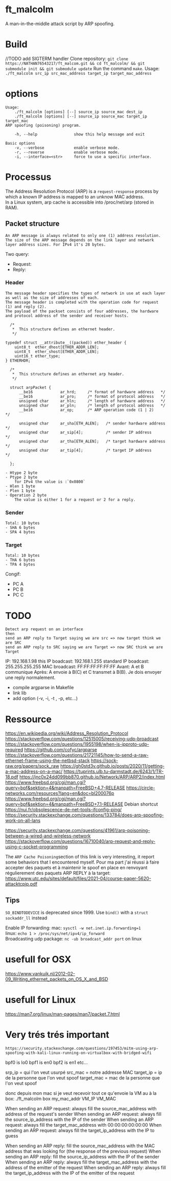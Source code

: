 # ft_malcolm
A man-in-the-middle attack script by ARP spoofing.

# Build
//TODO add SIGTERM handler
Clone repository:
	`git clone https://NATHAN76543217/ft_malcom.git && cd ft_malcolm/ && git submodule init && git submodule update`
Run the command `make`.
Usage: `./ft_malcolm src_ip src_mac_address target_ip target_mac_address`

# options
	Usage: 
		./ft_malcolm [options] [--] source_ip source_mac dest_ip    
		./ft_malcolm [options] [--] source_ip source_mac target_ip target_mac
	ARP spoofing (poisoning) program.

		-h, --help                show this help message and exit

	Basic options
		-v, --verbose             enable verbose mode.
		-r, --reverse             enable verbose mode.
		-i, --interface=<str>     force to use a specific interface.
	
# Processus

The Address Resolution Protocol (ARP) is a `request-response` process by which a known IP address is mapped to an unknow MAC address.   
In a Linux system, arp cache is accessible into /proc/net/arp (stored in RAM).

## Packet structure
	An ARP message is always related to only one (1) address resolution.   
	The size of the ARP message depends on the link layer and network layer address sizes. For IPv4 it's 28 bytes.   
	 
Two query: 
- Request:
- Reply: 

### Header
	The message header specifies the types of network in use at each layer as well as the size of addresses of each.   
	The message header is completed with the operation code for request (1) and reply (2).    
	The payload of the packset consists of four addresses, the hardware and protocol address of the sender and receiver hosts.  
```
  /*
   *  This structure defines an ethernet header.
   */

typedef struct __attribute__((packed)) ether_header {
    uint8_t  ether_dhost[ETHER_ADDR_LEN];
    uint8_t  ether_shost[ETHER_ADDR_LEN];
    uint16_t ether_type;
} ETHERHDR;
```
```
  /*
   *  This structure defines an ethernet arp header.
   */
  
  struct arpPacket {
      __be16     		ar_hrd;     /* format of hardware address   */
      __be16     		ar_pro;     /* format of protocol address   */
      unsigned char		ar_hln;     /* length of hardware address   */
      unsigned char		ar_pln;     /* length of protocol address   */
      __be16      		ar_op;      /* ARP operation code (1 | 2)     */
  
      unsigned char		ar_sha[ETH_ALEN];	/* sender hardware address  */
      unsigned char		ar_sip[4];			/* sender IP address        */
      unsigned char		ar_tha[ETH_ALEN];	/* target hardware address  */
      unsigned char		ar_tip[4];			/* target IP address        */
  
  };
```
	- Htype 2 byte
	- Ptype 2 byte
		for IPv4 the value is :`0x0800`
	- Hlen 1 byte
	- Plen 1 byte
	- Operation 2 byte
		The value is either 1 for a request or 2 for a reply.
### Sender
	Total: 10 bytes   
	- SHA 6 bytes
	- SPA 4 bytes
### Target
	Total: 10 bytes   
	- THA 6 bytes
	- TPA 4 bytes
	 
Congif:
- PC A
- PC B
- PC C
# TODO
	Detect arp request on an interface
	then
	send an ARP reply to Target saying we are src => now target think we are SRC 
	send an ARP reply to SRC saying we are Target => now SRC think we are Target 

IP:  192.168.1.98
this IP boadcast:  192.168.1.255
standard IP boadcast:  255.255.255.255
MAC broadcast: FF:FF:FF:FF:FF:FF
Avant:
	A et B communique
Après:
	A envoie à B(C) et C transmet à B(B).
Je dois envoyer une reply normalement.


- compile argparse in Makefile
- link lib
- add option (-v, -i, -t , -p, etc...)

# Ressource
https://en.wikipedia.org/wiki/Address_Resolution_Protocol
https://stackoverflow.com/questions/12515005/receiving-udp-broadcast
https://stackoverflow.com/questions/1955198/when-is-ipproto-udp-required
https://github.com/cofyc/argparse
https://stackoverflow.com/questions/21721145/how-to-send-a-raw-ethernet-frame-using-the-netbsd-stack
https://sock-raw.org/papers/sock_raw
https://gh0std3v.github.io/posts/2020/11/getting-a-mac-address-on-a-mac/
https://tuprints.ulb.tu-darmstadt.de/6243/1/TR-18.pdf
https://jnc0x24dd099bb870.github.io/Network/ARP/ARP2/index.html
https://www.freebsd.org/cgi/man.cgi?query=bpf&sektion=4&manpath=FreeBSD+4.7-RELEASE
https://circle-networks.com/resources?lang=en&doc=bl200076p
https://www.freebsd.org/cgi/man.cgi?query=bpf&sektion=4&manpath=FreeBSD+7.1-RELEASE
Debian shortcut https://nui.fr/obsolescence-de-net-tools-ifconfig-ping/
https://security.stackexchange.com/questions/133784/does-arp-spoofing-work-on-all-lans

https://security.stackexchange.com/questions/41961/arp-poisoning-between-a-wired-and-wireless-network
https://stackoverflow.com/questions/16710040/arp-request-and-reply-using-c-socket-programming    

The `ARP Cache Poisoning`section of this link is very interesting, it report some behaviors that I encountered myself. Pour ma part j'ai réussi à faire accepter des paquets et à maintenir le spoof en place en renvoyant régulierement des paquets ARP REPLY à la target:
https://www.utc.edu/sites/default/files/2021-04/course-paper-5620-attacktcpip.pdf

## Tips
`SO_BINDTODEVICE` is deprecated since 1999. Use `bind()` with a `struct sockaddr_ll` instead   

Enable IP forwarding: 
mac:	`sysctl -w net.inet.ip.forwarding=1`    
linux:	`echo 1 > /proc/sys/net/ipv4/ip_forward`    
Broadcasting udp package: `nc -ub broadcast_addr port` on linux

# usefull for OSX
https://www.vankuik.nl/2012-02-09_Writing_ethernet_packets_on_OS_X_and_BSD

# usefull for Linux
https://man7.org/linux/man-pages/man7/packet.7.html
# Very trés trés important
	https://security.stackexchange.com/questions/197453/mitm-using-arp-spoofing-with-kali-linux-running-on-virtualbox-with-bridged-wifi



bpf0 is lo0
bpf1 is en0
bpf2 is en1
etc...

srp_ip      = qui l'on veut usurpé
src_mac     = notre addresse MAC
target_ip   = ip de la personne que l'on veut spoof
target_mac  = mac de la personne que l'on veut spoof

donc depuis mon mac si je veut recevoir tout ce qu'envoie la VM au à la box:
./ft_malcolm box my_mac_addr VM_IP VM_MAC

When sending an ARP request: always fill the source_mac_address with address of the request's sender 
When sending an ARP request: always fill the source_ip_address with the IP of the sender
When sending an ARP request: always fill the target_mac_address with 00:00:00:00:00:00
When sending an ARP request: always fill the target_ip_address with the IP to guess

When sending an ARP reply: fill the source_mac_address with the MAC address that was looking for (the response of the previous request)
When sending an ARP reply: fill the source_ip_address with the IP of the sender
When sending an ARP reply: always fill the target_mac_address with the address of the emitter of the request
When sending an ARP reply: always fill the target_ip_address with the IP of the emitter of the request
